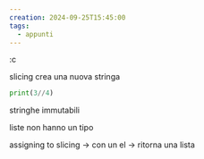 ```yaml
---
creation: 2024-09-25T15:45:00
tags:
  - appunti
---
```

:c 

slicing crea una nuova stringa 

```python
print(3//4)
```

stringhe immutabili 

liste non hanno un tipo

assigning to slicing -> con un el -> ritorna una lista
